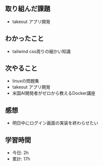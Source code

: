 ## 取り組んだ課題
- takeout アプリ開発

## わかったこと
- tailwind css周りの細かい知識

## 次やること
- linuxの問題集
- takeout アプリ開発
- 米国AI開発者がゼロから教えるDocker講座

## 感想
- 明日中にログイン画面の実装を終わらせたい

## 学習時間
- 今日: 2h
- 累計: 17h
